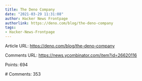 ```yaml
---
title: The Deno Company
date: "2021-03-29 11:31:08"
author: Hacker News Frontpage
authorlink: https://deno.com/blog/the-deno-company
tags:
- Hacker-News-Frontpage
---
```


<p>Article URL: <a href="https://deno.com/blog/the-deno-company">https://deno.com/blog/the-deno-company</a></p>
<p>Comments URL: <a href="https://news.ycombinator.com/item?id=26620116">https://news.ycombinator.com/item?id=26620116</a></p>
<p>Points: 694</p>
<p># Comments: 353</p>
